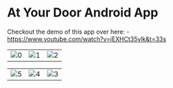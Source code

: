 # At Your Door Android App

Checkout the demo of this app over here: - https://www.youtube.com/watch?v=jEXHCt35ylk&t=33s

|   |   |   |
|---|---|---|
|![0](https://github.com/techjd/At-Your-Door-Android-App/assets/28820868/bab729a4-61c8-45f2-9e12-6ec0ef823cce)|![1](https://github.com/techjd/At-Your-Door-Android-App/assets/28820868/54e49420-404a-4946-a504-5b92d82212a2)|![2](https://github.com/techjd/At-Your-Door-Android-App/assets/28820868/21ecd4d8-0e2f-4217-9b72-137fd1a0d3d9)

|   |   |   |
|---|---|---|
|![5](https://github.com/techjd/At-Your-Door-Android-App/assets/28820868/46231664-9ac5-49be-bb96-d5ba450c1070)|![4](https://github.com/techjd/At-Your-Door-Android-App/assets/28820868/ce3ecf00-3bc8-4f21-9751-96fec6d0c059)| ![3](https://github.com/techjd/At-Your-Door-Android-App/assets/28820868/223c7b89-03df-4dea-95b8-bb423248fde4)

